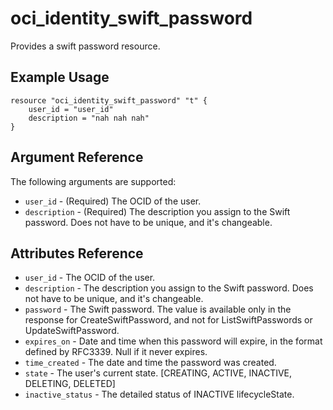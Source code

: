 # oci\_identity\_swift\_password

Provides a swift password resource.

## Example Usage

```
resource "oci_identity_swift_password" "t" {
    user_id = "user_id"
    description = "nah nah nah"
}
```

## Argument Reference

The following arguments are supported:

* `user_id` - (Required) The OCID of the user.
* `description` - (Required) The description you assign to the Swift password. Does not have to be unique, and it's changeable.

## Attributes Reference
* `user_id` - The OCID of the user.
* `description` - The description you assign to the Swift password. Does not have to be unique, and it's changeable.
* `password` - The Swift password. The value is available only in the response for CreateSwiftPassword, and not for ListSwiftPasswords or UpdateSwiftPassword.
* `expires_on` - Date and time when this password will expire, in the format defined by RFC3339. Null if it never expires.
* `time_created` - The date and time the password was created.
* `state` - The user's current state. [CREATING, ACTIVE, INACTIVE, DELETING, DELETED]
* `inactive_status` - The detailed status of INACTIVE lifecycleState.